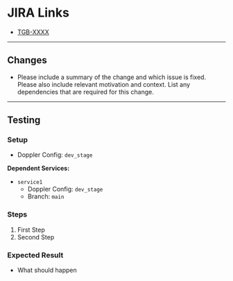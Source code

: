 # JIRA Links

- [TGB-XXXX](https://tagboardhq.atlassian.net/browse/TGB-XXXX)

---

## **Changes**

- Please include a summary of the change and which issue is fixed. Please also include relevant motivation and context. List any dependencies that are required for this change.

---

## **Testing**

### **Setup**

- Doppler Config: `dev_stage`

**Dependent Services:**

- `service1`
  - Doppler Config: `dev_stage`
  - Branch: `main`

### **Steps**

1. First Step
2. Second Step

### **Expected Result**

- What should happen

